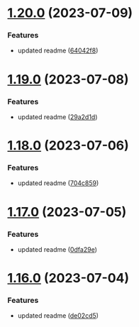# [1.20.0](https://github.com/manthanank/learn-rxjs/compare/v1.19.0...v1.20.0) (2023-07-09)


### Features

* updated readme ([64042f8](https://github.com/manthanank/learn-rxjs/commit/64042f8a58c861dd6f6670d3ff118e831e878683))



# [1.19.0](https://github.com/manthanank/learn-rxjs/compare/v1.18.0...v1.19.0) (2023-07-08)


### Features

* updated readme ([29a2d1d](https://github.com/manthanank/learn-rxjs/commit/29a2d1d5d431ef0b53e0a84056c2d8c7d41ccb40))



# [1.18.0](https://github.com/manthanank/learn-rxjs/compare/v1.17.0...v1.18.0) (2023-07-06)


### Features

* updated readme ([704c859](https://github.com/manthanank/learn-rxjs/commit/704c8593e7c6c650a7b57143ae4cfbea32310fdb))



# [1.17.0](https://github.com/manthanank/learn-rxjs/compare/v1.16.0...v1.17.0) (2023-07-05)


### Features

* updated readme ([0dfa29e](https://github.com/manthanank/learn-rxjs/commit/0dfa29e97a2965c194539d2014a5aa95f280f257))



# [1.16.0](https://github.com/manthanank/learn-rxjs/compare/v1.15.0...v1.16.0) (2023-07-04)


### Features

* updated readme ([de02cd5](https://github.com/manthanank/learn-rxjs/commit/de02cd550214ab37e64eed408d013f9350b9b1d2))



